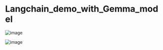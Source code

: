 # Langchain_demo_with_Gemma_model

![image](https://github.com/user-attachments/assets/6851cdc7-a1a4-4a07-ad73-cb4b22128c74)

![image](https://github.com/user-attachments/assets/9bb9ae38-5e4e-4abc-9762-592bf8e9d0d1)
